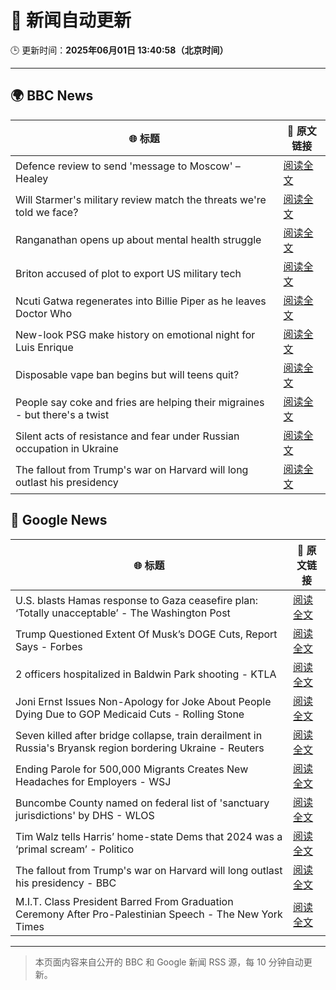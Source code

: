 # 🧠 新闻自动更新

🕒 更新时间：**2025年06月01日 13:40:58（北京时间）**

---

## 🌍 BBC News

| 🌐 标题 | 🔗 原文链接 |
|--------|-------------|
| Defence review to send 'message to Moscow' – Healey | [阅读全文](https://www.bbc.com/news/articles/cq69vqpp2l4o) |
| Will Starmer's military review match the threats we're told we face? | [阅读全文](https://www.bbc.com/news/articles/c3e50g0vzl5o) |
| Ranganathan opens up about mental health struggle | [阅读全文](https://www.bbc.com/news/articles/cy8np7zzdl3o) |
| Briton accused of plot to export US military tech | [阅读全文](https://www.bbc.com/news/articles/c0qg4q87p1zo) |
| Ncuti Gatwa regenerates into Billie Piper as he leaves Doctor Who | [阅读全文](https://www.bbc.com/news/articles/clyvzy82l4no) |
| New-look PSG make history on emotional night for Luis Enrique | [阅读全文](https://www.bbc.com/sport/football/articles/cnv1g944vggo) |
| Disposable vape ban begins but will teens quit? | [阅读全文](https://www.bbc.com/news/articles/c80kxx2xr77o) |
| People say coke and fries are helping their migraines - but there's a twist | [阅读全文](https://www.bbc.com/news/articles/c23mrl5x53ro) |
| Silent acts of resistance and fear under Russian occupation in Ukraine | [阅读全文](https://www.bbc.com/news/articles/czj40rn8k0wo) |
| The fallout from Trump's war on Harvard will long outlast his presidency | [阅读全文](https://www.bbc.com/news/articles/c0ln9lexyedo) |

## 📰 Google News

| 🌐 标题 | 🔗 原文链接 |
|--------|-------------|
| U.S. blasts Hamas response to Gaza ceasefire plan: ‘Totally unacceptable’ - The Washington Post | [阅读全文](https://news.google.com/rss/articles/CBMijgFBVV95cUxOcHlhYXBERGN1WmVyUFE5cGlYN2NhbkE0VWQ5dlhLZGotbGxsMi1aeHdfVmpFZW1pY2VwOG90NmloakhWM2JRYlRPREROV2FST1lwTk1NNWxFVjZ4VjR2NUh6SzNFdW9kZm9lcEpXN2JaaXZYMG1qd256VGF0RXAzTy1yVHRtVHEyQk8xcGxn?oc=5) |
| Trump Questioned Extent Of Musk’s DOGE Cuts, Report Says - Forbes | [阅读全文](https://news.google.com/rss/articles/CBMi2wFBVV95cUxOSlZJdHVSWjRLalBVV2RTMEJPTm14OC0zUHdwbGlSUUVkLS1Rc2E1c0ttOGFNS1dCdks2TVZqM0JRS1pjOUZPdGdrMnFDQ2Q2NU00TC1sWmY4WWo2bG5laHJ2TWFpZWJScTlqREFMVFZpZy1FbFBZUXgzeHp3RDZsSGRGSmdCRVVHUFRscDdlSkNIQWV6MjJ4U21GdGtvS2pFdUxDOUlXeUN5cWpQME5BOU1iNmIyLWVLeERKWEZhVENGYTg1YUlmVmVXa2NGN25haGNqWlJhS1pRY2M?oc=5) |
| 2 officers hospitalized in Baldwin Park shooting - KTLA | [阅读全文](https://news.google.com/rss/articles/CBMihwFBVV95cUxPZWI2UEJSeWlDcFphWjZLYnUwS3NZMHJVV3pvWFF3dDZ5cm1JdHJaQng5OVpaMDFVd0ZsQlA2QldmUU1NdE5HRGZISkZGYXZOMGduTkVIQks5MnUwbF9FUnE2RFZiMk9UYWVXRWRURXdHQ1JoSUpxb0FLaTl5Q0ZrbzJuMmZ0dUk?oc=5) |
| Joni Ernst Issues Non-Apology for Joke About People Dying Due to GOP Medicaid Cuts - Rolling Stone | [阅读全文](https://news.google.com/rss/articles/CBMirwFBVV95cUxNQVQ2TWN0ZjBDZEdkTWp0aTlRMG5IVDdydkNQYklSRkxBRTlBZzZpNTRaRlQ0UEZLRUV3S3RpbE8zSHNEeUFORmtMaFFKNW1XR2tzLUtsd2RDQ2xIRE1hSzhoWktORnI3ZXRKdkN6SHlfVDBTdVNRSHI4R3VwM0FmaHV5R29iOG1PMzZEb1JJSnZRcWZSTm9rcEh3Tzl6NzdVTF94QmJvcmtMdHQxZ1pN?oc=5) |
| Seven killed after bridge collapse, train derailment in Russia's Bryansk region bordering Ukraine - Reuters | [阅读全文](https://news.google.com/rss/articles/CBMitwFBVV95cUxPQ1gzTTRDUXRPd1ZRMndVTWlQd0lOUzQ3VHJMTGQ1UW02dzMxY01aSFNtSWxDcVhCVzJCcUxkazFja010U1VYYUVuRUJOZ3dfWU1pbWVqVlVUcTJYRzhvUF90RlN2blQzQ1JPQjcwcDN4T2ExNzFrWXY0ODJWaE5fMVVJTlplbU91SGlqdDJLeGlwM0EyUWJCQy05bDI2YjJBRVNhZkhReXRPZFhLT1c2Q2dGdzV4N2M?oc=5) |
| Ending Parole for 500,000 Migrants Creates New Headaches for Employers - WSJ | [阅读全文](https://news.google.com/rss/articles/CBMiqwFBVV95cUxPYTI4cU55dXczQVJ1VGZQZnRoT1NNQmYzLXl6N2puNFA2c3ZRb1FoWENhR2FWakVDLU40M2Vlb2JYLTh6ekxEd1VZQUdUZzlLaGxfVHNpS013R2J3YWxTSmVsa185aEtDaTlqb3BzQWlreWFxbE1Kd1JJSklpUk5YblVrUHA1R2JORklSbk8zeVFKYU1YVV9sSXgzS2psZG9BRm4wRldNTlZpZ1E?oc=5) |
| Buncombe County named on federal list of 'sanctuary jurisdictions' by DHS - WLOS | [阅读全文](https://news.google.com/rss/articles/CBMiwwJBVV95cUxOcDBkUG5peW9DRFBDXzVNdWYycHdLa2cyRkdUVmFrS3FpdFlNS0xTaHlzUDZPWDJRZTZKTC1QclpHUzg3bERER2N1dzZjWXZzdk12WFNOVGR2YmlqN2NBbEZfMkVZNDZZdEZmVjVHdE81LXN5M2hmeDBPZzFRMG80SmtiYmU1UEcwZVI1cDVoSUVMNV8wMnV5b3lwQW1nXzN3YjVtM1RFYU5iV2tWUFlJQ3BOcEpBY1hzZkhFU211NWxuUVcxOGdyU21KelZPRjhFaXJJQjNSaFNRanhCTllOZ2V6ejgwR3lSYlhCQ3FPWUlBcTZrOXVFZlduSGQxSU1MWWRhejRWNjVjc1AxQklBLXM0NmxtNThxRllUdjZIeTJyc1VhMExzeGRxOG5qbGZNSFFnQ0pUWlhNbXR3OHZsbnZjUQ?oc=5) |
| Tim Walz tells Harris’ home-state Dems that 2024 was a ‘primal scream’ - Politico | [阅读全文](https://news.google.com/rss/articles/CBMimAFBVV95cUxPNm5fVFYxSFdac2owSzRuXzNQWG5iamtWbnFTR3c1d296a19XNHA0WGU0SzVZNjFQREdPcVZzbVN6OWZBYm1aWXpaQTRoU2xpWUc5RGZCTTJUSl9PWmZIWExvX3gtRi1TdzBfbTNHbFFrbVh2RzFnNlZrVnlXREJwMVpNcXlNcTJYb2dodWw2NjZhSy1NdmhvSg?oc=5) |
| The fallout from Trump's war on Harvard will long outlast his presidency - BBC | [阅读全文](https://news.google.com/rss/articles/CBMiWkFVX3lxTE5LdkUyWVhPcExFWll0RFpaUG5ZTGdHN3pDR3hDRnA4em5KYVUxSzktbjhZNlFWa2RoRnJ0dm5FZHJFdGVuc01WSUEwNHp6RUc2c21MWG8yVzBHdw?oc=5) |
| M.I.T. Class President Barred From Graduation Ceremony After Pro-Palestinian Speech - The New York Times | [阅读全文](https://news.google.com/rss/articles/CBMia0FVX3lxTE5MMkw2bUZOQU1CaVRjZkxEbGxTaUl6ZnBHUjJuN2I1a3pxYl8xNXVGamhaVGoyM0ZWQnhwcjdSaExDNExmN2xTcW5HYWF2SG5aLThhMnhrdWxpRTdyU2lydXVWR1A0M2N1emR3?oc=5) |

---
> 本页面内容来自公开的 BBC 和 Google 新闻 RSS 源，每 10 分钟自动更新。